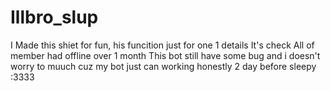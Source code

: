 # Illbro_slup
I Made this shiet for fun, his funcition just for one 1 details 
It's check All of member had offline over 1 month 
This bot still have some bug and i doesn't worry to muuch cuz my bot just can working honestly 2 day before sleepy
:3333
